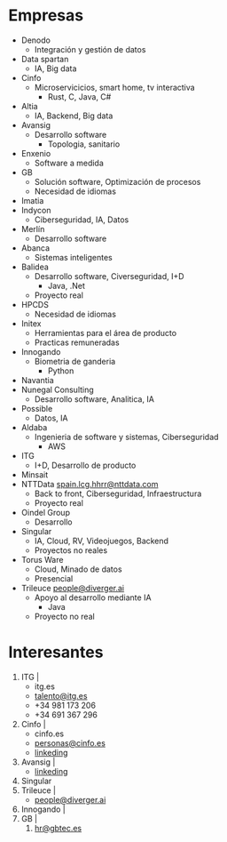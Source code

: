 # Empresas
- Denodo
	- Integración y gestión de datos
- Data spartan
	- IA, Big data
- Cinfo
	- Microservicicios, smart home, tv interactiva
		- Rust, C, Java, C#
- Altia
	- IA, Backend, Big data
- Avansig
	- Desarrollo software
		- Topologia, sanitario
- Enxenio
	- Software a medida
- GB
	- Solución software, Optimización de procesos
	- Necesidad de idiomas
- Imatia
- Indycon
	- Ciberseguridad, IA, Datos
- Merlín
	- Desarrollo software
- Abanca
	- Sistemas inteligentes
- Balidea
	- Desarrollo software, Civerseguridad, I+D
		- Java, .Net
	- Proyecto real
- HPCDS
	- Necesidad de idiomas
- Initex
	- Herramientas para el área de producto
	- Practicas remuneradas
- Innogando
	- Biometria de ganderia
		- Python
- Navantia
- Nunegal Consulting
	- Desarrollo software, Analitica, IA
- Possible
	- Datos, IA
- Aldaba
	- Ingenieria de software y sistemas, Ciberseguridad
		- AWS
- ITG
	- I+D, Desarrollo de producto
- Minsait
- NTTData  spain.lcg.hhrr@nttdata.com
	- Back to front, Ciberseguridad, Infraestructura
	- Proyecto real
- Oindel Group
	- Desarrollo
- Singular
	- IA, Cloud, RV, Videojuegos, Backend
	- Proyectos no reales
- Torus Ware
	- Cloud, Minado de datos
	- Presencial
- Trileuce  people@diverger.ai
	- Apoyo al desarrollo mediante IA
		- Java
	- Proyecto no real

# Interesantes
1. ITG |
	- itg.es
	- talento@itg.es
	- +34 981 173 206
	- +34 691 367 296
2. Cinfo |
	- cinfo.es
	- personas@cinfo.es
	- [linkeding](https://www.linkedin.com/company/cinfotv/)
3. Avansig |
	- [linkeding](https://www.linkedin.com/company/avansig/)
4. Singular 
5. Trileuce |
	- people@diverger.ai
6. Innogando |
7. GB |
	1. hr@gbtec.es